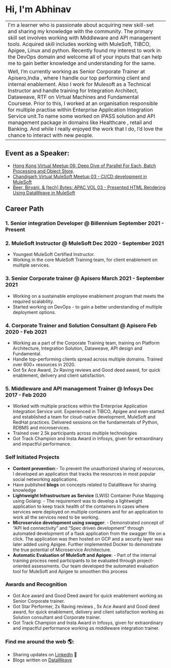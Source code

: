 # Hi, I'm Abhinav

<table >
  <tr>   
     <td>
     I'm a learner who is passionate about acquiring new skill-set and sharing my knowledge with the community. The primary skill set involves working with Middleware and API management tools. Acquired skill includes working with MuleSoft, TIBCO, Apigee, Linux and python. Recently found my interest to work in the DevOps domain and welcome all of your inputs that can help me to gain better knowledge and understanding for the same. 
       </td>
  </tr>
  <tr>
  <td>
  Well, I’m currently working as Senior Corporate Trainer at Apisero,India , where I handle our top performing client and internal enablement. Also I work for Mulesoft as a Technical Instructor and handle training for Integration Architect, Dataweave, RTF on Virtual Machines and Fundamental Coursese. Prior to this, I worked at an organisation  responsible for multiple practise within Enterprise Application Integration Service unit.To name some worked on iPASS solution and API management package in domains like Healthcare , retail and Banking. And while I really enjoyed the work that I do, I’d love the chance to interact with new people. 
  </td>
  </tr>
</table>

## Event as a Speaker:
- <a href="https://www.youtube.com/watch?v=65iQIgOEzzc">Hong Kong Virtual Meetup 06: Deep Dive of Parallel For Each, Batch Processing and Object Store</a>.
- <a href="https://www.youtube.com/watch?v=bnHnBqMgWT0&t=1596s">Chandigarh Virtual MuleSoft Meetup 03 - CI/CD development in MuleSoft</a>
- <a href="https://www.youtube.com/watch?v=D-bGbxrxcdg">Beer, Biryani, & \[tech] Bytes: APAC VOL 03 - Presented HTML Rendering Using DataWeave in MuleSoft</a>

## Career Path

### 1. Senior integration Developer @ Billennium September 2021 - Present

### 2. MuleSoft Instructor @ MuleSoft Dec 2020 - September 2021
- Youngest MuleSoft Certified Instructor. 
- Working in the core MuleSoft Training team, for client enablement on multiple services.

### 3. Senior Corporate trainer @ Apisero March 2021 - September 2021
- Working on a sustainable employee enablement program that meets the required scalability. 
- Started working on DevOps - to gain a better understanding of multiple deployment options.

### 4. Corporate Trainer and Solution Consultant @ Apisero Feb 2020 - Feb 2021 
- Working as a part of the Corporate Training team, training on Platform Architecture, Integration Solution, Dataweave, API design and Fundamental. 
- Handle top-performing clients spread across multiple domains. Trained over 600+ resources in 2020. 
- Got 5x Ace Award, 2x Raving reviews and Good deed award, for quick enablement, delivery and client satisfaction. 

### 5. Middleware and API management Trainer @ Infosys Dec 2017 - Feb 2020 
- Worked with multiple practices within the Enterprise Application Integration Service unit. Experienced in TIBCO, Apigee and even started and established a team for cloud-native development, MuleSoft and RedHat practices. Delivered sessions on the fundamentals of Python, RDBMS and microservices. 
- Trained over 2.5k participants across multiple technologies 
- Got Track Champion and Insta Award in Infosys, given for extraordinary and impactful performance.

### Self Initiated Projects
- **Content prevention**:- To prevent the unauthorized sharing of resources, I developed an application that tracks the resources in most popular social networking applications.
- Have published **blogs** on concepts related to DataWeave for sharing knowledge 
- **Lightweight Infrastructure as Service** (LWIS) Container Pulse Mapping using Golang: - The requirement was to develop a lightweight application to keep track health of the containers in cases where services were deployed on multiple containers and for an application to work all the services need to be working. 
- **Microservice development using swagger**: - Demonstrated concept of “API led connectivity” and “Spec driven development” through automated development of a flask application from the swagger file on a click. The application was then hosted on GCP and a security layer was later added using Apigee. Further implemented Docker to demonstrate the true potential of Microservice Architecture. 
- **Automatic Evaluation of MuleSoft and Apigee**: - Part of the internal training process need participants to be evaluated through project-oriented assessments. Our team developed the automated evaluation tool for MuleSoft and Apigee to smoothen this process

### Awards and Recognition
- Got Ace award and Good Deed award for quick enablement working as Senior Corporate trainer.
- Got Star Performer, 2x Raving reviews , 5x Ace Award and Good deed award, for quick enablement, delivery and client satisfaction working as Solution consultant and Corporate trainer. 
- Got Track Champion and Insta Award in Infosys, given for extraordinary and impactful performance working as middleware integration trainer.

### Find me around the web 🌎: 
- Sharing updates on <a href="https://www.linkedin.com/in/abhinav-patel">LinkedIn</a> 💼
- Blogs written on <a href="https://www.apisero.com/?s=abhinav"> DataWeave </a>

